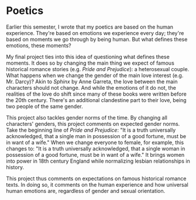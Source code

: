 # Poetics

Earlier this semester, I wrote that my poetics are based on the human experience. They're based on emotions we experience every day; they're based on moments we go through by being human. But what defines these emotions, these moments?

My final project ties into this idea of questioning what defines these moments. It does so by changing the main thing we expect of famous historical romance stories (e.g. _Pride and Prejudice_): a heterosexual couple. What happens when we change the gender of the main love interest (e.g. Mr. Darcy)? Akin to _Sphinx_ by Anne Garreta, the love between the main characters should not change. And while the emotions of it do not, the realities of the love do shift since many of these books were written before the 20th century. There's an additional clandestine part to their love, being two people of the same gender.

This project also tackles gender norms of the time. By changing all characters' genders, this project comments on expected gender norms. Take the beginning line of _Pride and Prejudice_: "It is a truth universally acknowledged, that a single man in possession of a good fortune, must be in want of a wife." When we change everyone to female, for example, this changes to: "It is a truth universally acknowledged, that a single woman in possession of a good fortune, must be in want of a wife." It brings women into power in 18th century England while normalizing lesbian relationships in history.

This project thus comments on expectations on famous historical romance texts. In doing so, it comments on the human experience and how universal human emotions are, regardless of gender and sexual orientation.